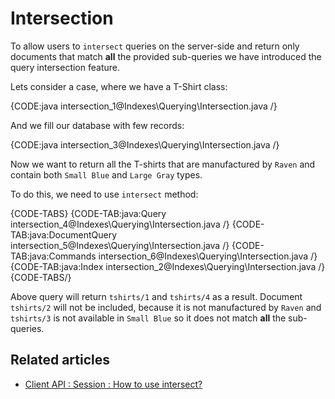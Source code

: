 ﻿# Intersection

To allow users to `intersect` queries on the server-side and return only documents that match **all** the provided sub-queries we have introduced the query intersection feature.

Lets consider a case, where we have a T-Shirt class:

{CODE:java intersection_1@Indexes\Querying\Intersection.java /}

And we fill our database with few records:

{CODE:java intersection_3@Indexes\Querying\Intersection.java /}

Now we want to return all the T-shirts that are manufactured by `Raven` and contain both `Small Blue` and `Large Gray` types.

To do this, we need to use `intersect` method:

{CODE-TABS}
{CODE-TAB:java:Query intersection_4@Indexes\Querying\Intersection.java /}
{CODE-TAB:java:DocumentQuery intersection_5@Indexes\Querying\Intersection.java /}
{CODE-TAB:java:Commands intersection_6@Indexes\Querying\Intersection.java /}
{CODE-TAB:java:Index intersection_2@Indexes\Querying\Intersection.java /}
{CODE-TABS/}

Above query will return `tshirts/1` and `tshirts/4` as a result. Document `tshirts/2` will not be included, because it is not manufactured by `Raven` and `tshirts/3` is not available in `Small Blue` so it does not match **all** the sub-queries.

## Related articles

- [Client API : Session : How to use intersect?](../../client-api/session/querying/how-to-use-intersect)
